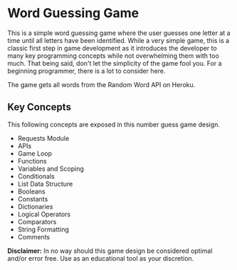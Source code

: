 # Word Guessing Game
This is a simple word guessing game where the user guesses one letter at a time until all letters have been identified. While a very simple game, this is a classic first step in game development as it introduces the developer to many key programming concepts while not overwhelming them with too much. That being said, don't let the simplicity of the game fool you. For a beginning programmer, there is a lot to consider here.

The game gets all words from the Random Word API on Heroku.

## Key Concepts
This following concepts are exposed in this number guess game design.
- Requests Module
- APIs
- Game Loop
- Functions
- Variables and Scoping
- Conditionals
- List Data Structure
- Booleans
- Constants
- Dictionaries
- Logical Operators
- Comparators
- String Formatting
- Comments

**Disclaimer:** In no way should this game design be considered optimal and/or error free. Use as an educational tool as your discretion.